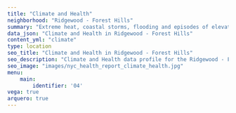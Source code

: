 ```yaml
---
title: "Climate and Health"
neighborhood: "Ridgewood - Forest Hills"
summary: "Extreme heat, coastal storms, flooding and episodes of elevated ozone are climate-related hazards that may increase with climate change and have important public health impacts in New York City. Extreme weather can cause power outages, which also threaten public health. This report provides neighborhood indicators of climate-related hazards, vulnerability and health impacts."
data_json: "Climate and Health in Ridgewood - Forest Hills"
content_yml: "climate"
type: location
seo_title: "Climate and Health in Ridgewood - Forest Hills"
seo_description: "Climate and Health data profile for the Ridgewood - Forest Hills neighborhood of NYC."
seo_image: "images/nyc_health_report_climate_health.jpg"
menu:
    main:
        identifier: '04'
vega: true
arquero: true
---
```

